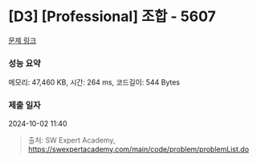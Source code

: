 # [D3] [Professional] 조합 - 5607 

[문제 링크](https://swexpertacademy.com/main/code/problem/problemDetail.do?contestProbId=AWXGKdbqczEDFAUo) 

### 성능 요약

메모리: 47,460 KB, 시간: 264 ms, 코드길이: 544 Bytes

### 제출 일자

2024-10-02 11:40



> 출처: SW Expert Academy, https://swexpertacademy.com/main/code/problem/problemList.do